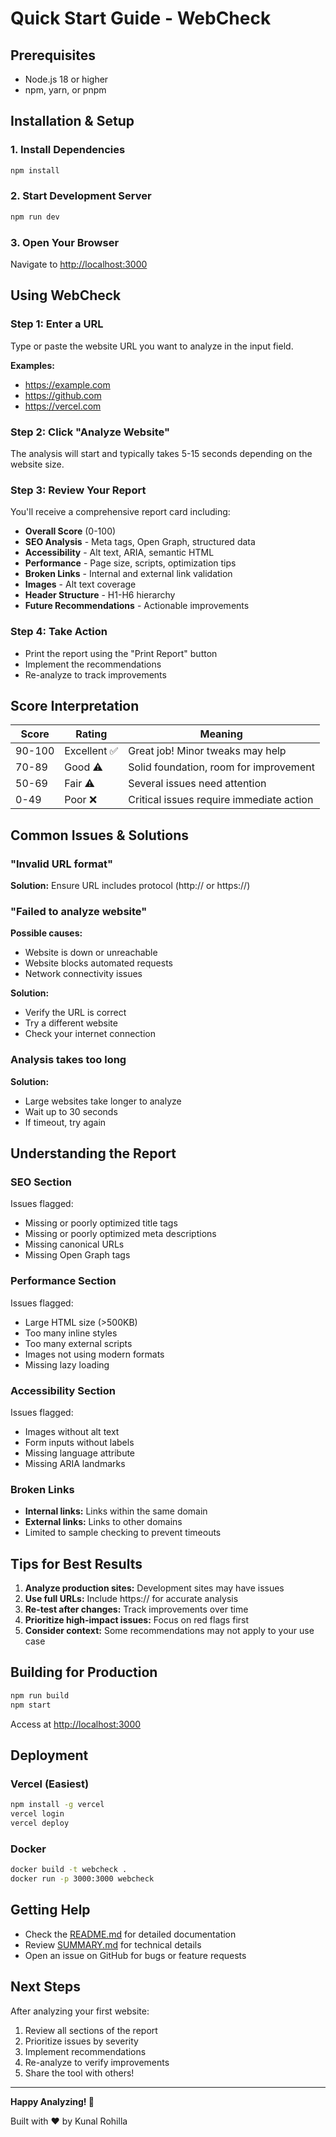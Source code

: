 # Quick Start Guide - WebCheck

## Prerequisites
- Node.js 18 or higher
- npm, yarn, or pnpm

## Installation & Setup

### 1. Install Dependencies
```bash
npm install
```

### 2. Start Development Server
```bash
npm run dev
```

### 3. Open Your Browser
Navigate to [http://localhost:3000](http://localhost:3000)

## Using WebCheck

### Step 1: Enter a URL
Type or paste the website URL you want to analyze in the input field.

**Examples:**
- https://example.com
- https://github.com
- https://vercel.com

### Step 2: Click "Analyze Website"
The analysis will start and typically takes 5-15 seconds depending on the website size.

### Step 3: Review Your Report
You'll receive a comprehensive report card including:

- **Overall Score** (0-100)
- **SEO Analysis** - Meta tags, Open Graph, structured data
- **Accessibility** - Alt text, ARIA, semantic HTML
- **Performance** - Page size, scripts, optimization tips
- **Broken Links** - Internal and external link validation
- **Images** - Alt text coverage
- **Header Structure** - H1-H6 hierarchy
- **Future Recommendations** - Actionable improvements

### Step 4: Take Action
- Print the report using the "Print Report" button
- Implement the recommendations
- Re-analyze to track improvements

## Score Interpretation

| Score | Rating | Meaning |
|-------|--------|---------|
| 90-100 | Excellent ✅ | Great job! Minor tweaks may help |
| 70-89 | Good ⚠️ | Solid foundation, room for improvement |
| 50-69 | Fair ⚠️ | Several issues need attention |
| 0-49 | Poor ❌ | Critical issues require immediate action |

## Common Issues & Solutions

### "Invalid URL format"
**Solution:** Ensure URL includes protocol (http:// or https://)

### "Failed to analyze website"
**Possible causes:**
- Website is down or unreachable
- Website blocks automated requests
- Network connectivity issues

**Solution:** 
- Verify the URL is correct
- Try a different website
- Check your internet connection

### Analysis takes too long
**Solution:**
- Large websites take longer to analyze
- Wait up to 30 seconds
- If timeout, try again

## Understanding the Report

### SEO Section
Issues flagged:
- Missing or poorly optimized title tags
- Missing or poorly optimized meta descriptions
- Missing canonical URLs
- Missing Open Graph tags

### Performance Section
Issues flagged:
- Large HTML size (>500KB)
- Too many inline styles
- Too many external scripts
- Images not using modern formats
- Missing lazy loading

### Accessibility Section
Issues flagged:
- Images without alt text
- Form inputs without labels
- Missing language attribute
- Missing ARIA landmarks

### Broken Links
- **Internal links:** Links within the same domain
- **External links:** Links to other domains
- Limited to sample checking to prevent timeouts

## Tips for Best Results

1. **Analyze production sites:** Development sites may have issues
2. **Use full URLs:** Include https:// for accurate analysis
3. **Re-test after changes:** Track improvements over time
4. **Prioritize high-impact issues:** Focus on red flags first
5. **Consider context:** Some recommendations may not apply to your use case

## Building for Production

```bash
npm run build
npm start
```

Access at [http://localhost:3000](http://localhost:3000)

## Deployment

### Vercel (Easiest)
```bash
npm install -g vercel
vercel login
vercel deploy
```

### Docker
```bash
docker build -t webcheck .
docker run -p 3000:3000 webcheck
```

## Getting Help

- Check the [README.md](./README.md) for detailed documentation
- Review [SUMMARY.md](./SUMMARY.md) for technical details
- Open an issue on GitHub for bugs or feature requests

## Next Steps

After analyzing your first website:
1. Review all sections of the report
2. Prioritize issues by severity
3. Implement recommendations
4. Re-analyze to verify improvements
5. Share the tool with others!

---

**Happy Analyzing! 🚀**

Built with ❤️ by Kunal Rohilla

